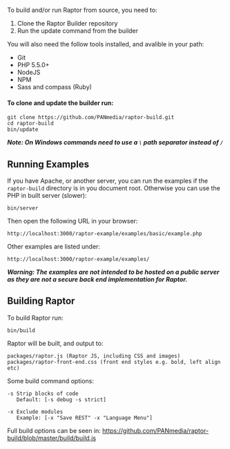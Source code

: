 To build and/or run Raptor from source, you need to:

 1. Clone the Raptor Builder repository
 1. Run the update command from the builder

You will also need the follow tools installed, and avalible in your path:

 - Git
 - PHP 5.5.0+
 - NodeJS
 - NPM
 - Sass and compass (Ruby)

#### To clone and update the builder run:

    git clone https://github.com/PANmedia/raptor-build.git
    cd raptor-build
    bin/update

***Note: On Windows commands need to use a `\` path separator instead of `/`***

## Running Examples

If you have Apache, or another server, you can run the examples if the `raptor-build` directory is in you document root. Otherwise you can use the PHP in built server (slower):

    bin/server

Then open the following URL in your browser:

    http://localhost:3000/raptor-example/examples/basic/example.php

Other examples are listed under:

    http://localhost:3000/raptor-example/examples/

***Warning: The examples are not intended to be hosted on a public server as they are not a secure back end implementation for Raptor.***  

## Building Raptor

To build Raptor run:

    bin/build

Raptor will be built, and output to:

    packages/raptor.js (Raptor JS, including CSS and images)
    packages/raptor-front-end.css (front end styles e.g. bold, left align etc)

Some build command options:

    -s Strip blocks of code
       Default: [-s debug -s strict]

    -x Exclude modules
       Example: [-x "Save REST" -x "Language Menu"] 

Full build options can be seen in: https://github.com/PANmedia/raptor-build/blob/master/build/build.js
